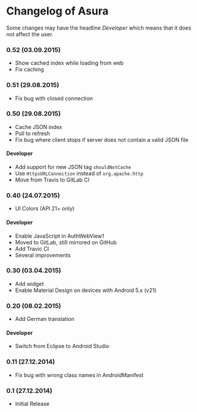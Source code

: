 # Changelog of Asura

Some changes may have the headline *Developer* which means that it does not
affect the user.

### 0.52 (03.09.2015)

- Show cached index while loading from web
- Fix caching

### 0.51 (29.08.2015)

- Fix bug with closed connection

### 0.50 (29.08.2015)

- Cache JSON index
- Pull to refresh
- Fix bug where client stops if server does not contain a valid JSON file

#### Developer

- Add support for new JSON tag `shouldNotCache`
- Use `HttpsURLConnection` instead of `org.apache.http`
- Move from Travis to GitLab CI

### 0.40 (24.07.2015)

- UI Colors (API 21+ only)

#### Developer

- Enable JavaScript in AuthWebView1
- Moved to GitLab, still mirrored on GitHub
- Add Travic CI
- Several improvements

### 0.30 (03.04.2015)

- Add widget
- Enable Material Design on devices with Android 5.x (v21)

### 0.20 (08.02.2015)

- Add German translation

#### Developer

- Switch from Eclipse to Android Studio

### 0.11 (27.12.2014)

- Fix bug with wrong class names in AndroidManifest

### 0.1 (27.12.2014)

- Initial Release
